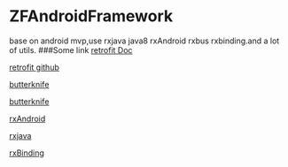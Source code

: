 # ZFAndroidFramework
base on android mvp,use rxjava java8 rxAndroid rxbus rxbinding.and a lot of utils.
###Some link
[retrofit Doc](http://square.github.io/retrofit/)

[retrofit github](https://github.com/square/retrofit/tree/master/retrofit-adapters)

[butterknife](https://github.com/JakeWharton/butterknife)

[butterknife](http://jakewharton.github.io/butterknife/)

[rxAndroid](https://github.com/ReactiveX/RxAndroid)

[rxjava](https://github.com/ReactiveX/RxJava)

[rxBinding](https://github.com/JakeWharton/RxBinding)
